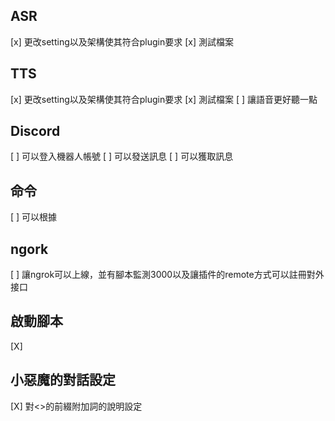 ## ASR
[x] 更改setting以及架構使其符合plugin要求
[x] 測試檔案

## TTS
[x] 更改setting以及架構使其符合plugin要求
[x] 測試檔案
[ ] 讓語音更好聽一點

## Discord
[ ] 可以登入機器人帳號
[ ] 可以發送訊息
[ ] 可以獲取訊息

## 命令
[ ] 可以根據

## ngork
[ ] 讓ngrok可以上線，並有腳本監測3000以及讓插件的remote方式可以註冊對外接口

## 啟動腳本
[X] 

## 小惡魔的對話設定
[X] 對<>的前綴附加詞的說明設定